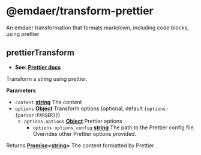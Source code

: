 <!--
  This file was generated by emdaer

  Its template can be found at .emdaer/README.emdaer.md
-->

<h1 id="-emdaer-transform-prettier">@emdaer/transform-prettier</h1>
<p>An emdaer transformation that formats markdown, including code blocks, using prettier</p>

<h2 id="prettiertransform">prettierTransform</h2>
<ul>
<li><strong>See: <a href="https://github.com/prettier/prettier#options">Prettier docs</a></strong></li>
</ul>
<p>Transform a string using prettier.</p>
<p><strong>Parameters</strong></p>
<ul>
<li><code>content</code> <strong><a href="https://developer.mozilla.org/en-US/docs/Web/JavaScript/Reference/Global_Objects/String">string</a></strong> The content</li>
<li><code>options</code> <strong><a href="https://developer.mozilla.org/en-US/docs/Web/JavaScript/Reference/Global_Objects/Object">Object</a></strong> Transform options (optional, default <code>{options:{parser:PARSER}}</code>)<ul>
<li><code>options.options</code> <strong><a href="https://developer.mozilla.org/en-US/docs/Web/JavaScript/Reference/Global_Objects/Object">Object</a></strong> Prettier options<ul>
<li><code>options.options.config</code> <strong><a href="https://developer.mozilla.org/en-US/docs/Web/JavaScript/Reference/Global_Objects/String">string</a></strong> The path to the Prettier config file. Overrides other Prettier options provided.</li>
</ul>
</li>
</ul>
</li>
</ul>
<p>Returns <strong><a href="https://developer.mozilla.org/en-US/docs/Web/JavaScript/Reference/Global_Objects/Promise">Promise</a>&lt;<a href="https://developer.mozilla.org/en-US/docs/Web/JavaScript/Reference/Global_Objects/String">string</a>&gt;</strong> The content formatted by Prettier</p>
